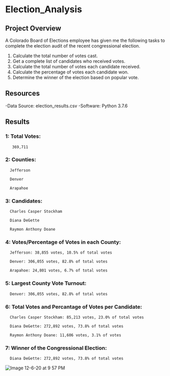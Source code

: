 # Election_Analysis

## Project Overview
A Colorado Board of Elections employee has given me the following tasks to complete the election audit of the recent congressional election.

1. Calculate the total number of votes cast.
2. Get a complete list of candidates who received votes.
3. Calculate the total number of votes each candidate received.
4. Calculate the percentage of votes each candidate won.
5. Determine the winner of the election based on popular vote.

## Resources
-Data Source: election_results.csv
-Software: Python 3.7.6

## Results 
### 1: Total Votes:
  
       369,711

### 2: Counties: 
  
      Jefferson
  
      Denver
  
      Arapahoe

### 3: Candidates:
  
      Charles Casper Stockham
  
      Diana DeGette
  
      Raymon Anthony Doane

### 4: Votes/Percentage of Votes in each County: 
      
      Jefferson: 38,855 votes, 10.5% of total votes
      
      Denver: 306,055 votes, 82.8% of total votes
  
      Arapahoe: 24,801 votes, 6.7% of total votes

### 5: Largest County Vote Turnout:
  
      Denver: 306,055 votes, 82.8% of total votes

### 6: Total Votes and Percantage of Votes per Candidate: 
  
      Charles Casper Stockham: 85,213 votes, 23.0% of total votes
  
      Diana DeGette: 272,892 votes, 73.8% of total votes
  
      Raymon Anthony Doane: 11,606 votes, 3.1% of votes

### 7: Winner of the Congressional Election:
  
      Diana DeGette: 272,892 votes, 73.8% of total votes


![Image 12-6-20 at 9 57 PM](https://user-images.githubusercontent.com/74481469/101314785-27997c80-380e-11eb-8e64-cc30330a4fe3.jpeg)

